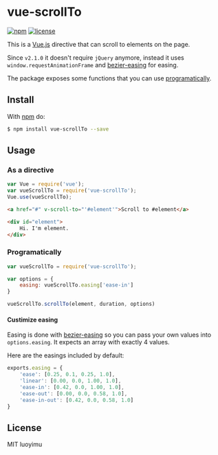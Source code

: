 # vue-scrollTo
[![npm](https://img.shields.io/npm/v/vue-scrollTo.svg)](https://www.npmjs.com/package/vue-scrollTo)
[![license](https://img.shields.io/github/license/mashape/apistatus.svg)](https://github.com/rigor789/vue-scrollTo/blob/master/LICENSE)

This is a [Vue.js](https://github.com/vuejs/vue) directive that
can scroll to elements on the page.

Since `v2.1.0` it doesn't require `jQuery` anymore, instead it uses
`window.requestAnimationFrame` and 
[bezier-easing](https://github.com/gre/bezier-easing) for easing.
 
The package exposes some functions that you can use [programatically](#programatically). 

## Install

With [npm](http://npmjs.org) do:

```bash
$ npm install vue-scrollTo --save
```

## Usage

### As a directive
```js
var Vue = require('vue');
var vueScrollTo = require('vue-scrollTo');
Vue.use(vueScrollTo);
```

```html
<a href="#" v-scroll-to="'#element'">Scroll to #element</a>

<div id="element">
    Hi. I'm element.
</div>
```

### Programatically

```js
var vueScrollTo = require('vue-scrollTo');

var options = {
    easing: vueScrollTo.easing['ease-in']
}

vueScrollTo.scrollTo(element, duration, options)
```

#### Custimize easing

Easing is done with [bezier-easing](https://github.com/gre/bezier-easing)
so you can pass your own values into
`options.easing`. It expects an array with exactly 4 values.

Here are the easings included by default: 
```js
exports.easing = {
    'ease': [0.25, 0.1, 0.25, 1.0],
    'linear': [0.00, 0.0, 1.00, 1.0],
    'ease-in': [0.42, 0.0, 1.00, 1.0],
    'ease-out': [0.00, 0.0, 0.58, 1.0],
    'ease-in-out': [0.42, 0.0, 0.58, 1.0]
}
```

## License

MIT
luoyimu
